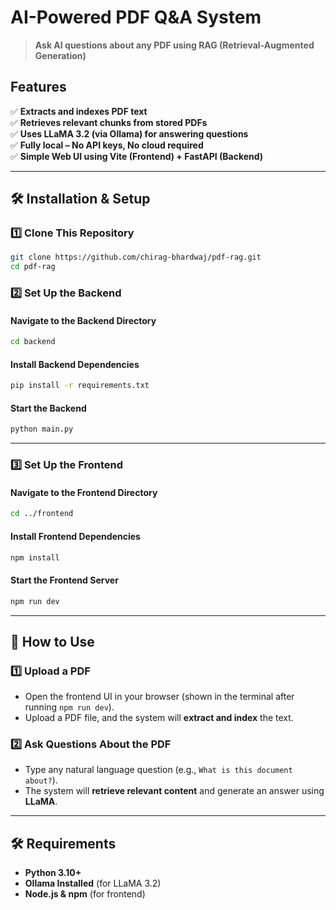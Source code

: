 # AI-Powered PDF Q&A System  
> **Ask AI questions about any PDF using RAG (Retrieval-Augmented Generation)**  

## Features  
✅ **Extracts and indexes PDF text**  
✅ **Retrieves relevant chunks from stored PDFs**  
✅ **Uses LLaMA 3.2 (via Ollama) for answering questions**  
✅ **Fully local – No API keys, No cloud required**  
✅ **Simple Web UI using Vite (Frontend) + FastAPI (Backend)**  

---

## 🛠 Installation & Setup  

### 1️⃣ Clone This Repository  
```bash
git clone https://github.com/chirag-bhardwaj/pdf-rag.git
cd pdf-rag
```

### 2️⃣ Set Up the Backend  
#### Navigate to the Backend Directory  
```bash
cd backend
```

#### Install Backend Dependencies  
```bash
pip install -r requirements.txt
```

#### Start the Backend  
```bash
python main.py
```

---

### 3️⃣ Set Up the Frontend  
#### Navigate to the Frontend Directory  
```bash
cd ../frontend
```

#### Install Frontend Dependencies  
```bash
npm install
```

#### Start the Frontend Server  
```bash
npm run dev
```

---

## 📌 How to Use  

### 1️⃣ Upload a PDF  
- Open the frontend UI in your browser (shown in the terminal after running `npm run dev`).
- Upload a PDF file, and the system will **extract and index** the text.

### 2️⃣ Ask Questions About the PDF  
- Type any natural language question (e.g., `What is this document about?`).  
- The system will **retrieve relevant content** and generate an answer using **LLaMA**.

---

## 🛠 Requirements  
- **Python 3.10+**  
- **Ollama Installed** (for LLaMA 3.2)
- **Node.js & npm** (for frontend)
